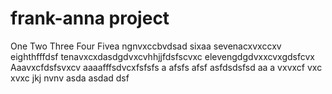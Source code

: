 # frank-anna project
One
Two
Three
Four
Fivea ngnvxccbvdsad
sixaa
sevenacxvxccxv
eighthfffdsf
tenavxcxdasdgdvxcvhhjjfdsfscvxc
elevengdgdvxxcvxgdsfcvx
Aaavxcfdsfsvxcv
aaaafffsdvcxfsfsfs
a
afsfs
afsf
asfdsdsfsd
aa
a
vxvxcf
vxc
xvxc
jkj
nvnv
asda
asdad
dsf
